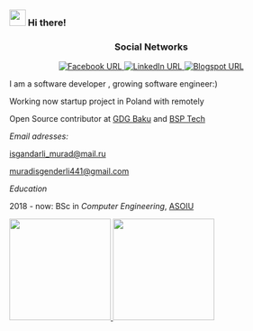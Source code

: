 ### <img src="https://github.com/TheDudeThatCode/TheDudeThatCode/blob/master/Assets/Hi.gif" width="29px"> Hi there!
<h3 align="center">Social Networks</h3>

<p align="center">
  
<a href="https://www.facebook.com/muradisgandar">
<img alt="Facebook URL" src="https://img.shields.io/twitter/url?label=Facebook&logo=Facebook&url=https%3A%2F%2Fwww.linkedin.com%2Fin%2Fmuradisgandar%2F">
</a>  

<a href="https://www.linkedin.com/in/murad-isgandarli-23500b198/">
<img alt="LinkedIn URL" src="https://img.shields.io/twitter/url?label=LinkedIn&logo=LinkedIn&url=https%3A%2F%2Fwww.linkedin.com%2Fin%2Fmurad-isgandarli-23500b198%2F">
</a> 

<a href="https://muradisgandarli.blogspot.com/">
<img alt="Blogspot URL" src="https://img.shields.io/badge/Blogspot-Blog-red">
</a> 



</p>

I am a software developer , growing software engineer:)

Working now startup project in Poland with remotely

Open Source contributor at [GDG Baku](https://github.com/orgs/GDG-Baku/) and [BSP Tech](https://github.com/orgs/bsp-tech/)

*Email adresses:*

isgandarli_murad@mail.ru

muradisgenderli441@gmail.com

*Education*

2018 - now: BSc in *Computer Engineering*, [ASOIU](http://www.asoiu.edu.az/en)


<a href="https://github.com/muradisgandar">
  <img height="180em" src="https://github-readme-stats.vercel.app/api?username=muradisgandar&zsh-theme&show_icons=true" />
  <img height="180em" src="https://github-readme-stats.vercel.app/api/top-langs/?username=muradisgandar&zsh-theme&layout=compact" />
</a>

   

   
